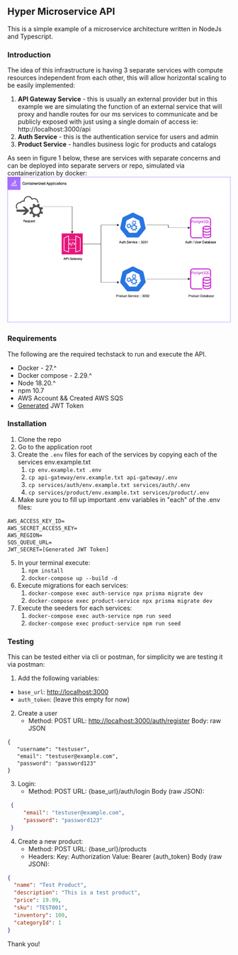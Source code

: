 ## Hyper Microservice API
This is a simple example of a microservice architecture written in NodeJs and Typescript.

### Introduction
The idea of this infrastructure is having 3 separate services with compute resources independent from each other,
this will allow horizontal scaling to be easily implemented:
1. **API Gateway Service** - this is usually an external provider but in this example we are simulating the function of an
external service that will proxy and handle routes for our ms services to communicate and be publicly exposed with just
using a single domain of access ie: http://localhost:3000/api
2. **Auth Service** - this is the authentication service for users and admin
3. **Product Service** - handles business logic for products and catalogs

As seen in figure 1 below, these are services with separate concerns and can be deployed into separate servers or repo,
simulated via containerization by docker:
![Hyper Microservice.concept.png](assets/images/Hyper%20Microservice.concept.png)

### Requirements
The following are the required techstack to run and execute the API.
* Docker - 27.^
* Docker compose - 2.29.^
* Node 18.20.^
* npm 10.7
* AWS Account && Created AWS SQS 
* [Generated](https://verifone.cloud/docs/2checkout/Documentation/07Commerce/2Checkout-ConvertPlus/How-to-generate-a-JSON-Web-Token-JWT) JWT Token 

### Installation
1. Clone the repo
2. Go to the application root
3. Create the `.env` files for each of the services by copying each of the services env.example.txt
   1. `cp env.example.txt .env`
   2. `cp api-gateway/env.example.txt api-gateway/.env`
   3. `cp services/auth/env.example.txt services/auth/.env`
   4. `cp services/product/env.example.txt services/product/.env`
4. Make sure you to fill up important .env variables in "each" of the .env files:
```dotenv
AWS_ACCESS_KEY_ID=
AWS_SECRET_ACCESS_KEY=
AWS_REGION=
SQS_QUEUE_URL=
JWT_SECRET=[Generated JWT Token]
```
5. In your terminal execute:
   1. `npm install`
   2. `docker-compose up --build -d`
6. Execute migrations for each services:
   1. `docker-compose exec auth-service npx prisma migrate dev`
   2. `docker-compose exec product-service npx prisma migrate dev`
3. Execute the seeders for each services:
   1. `docker-compose exec auth-service npm run seed`
   2. `docker-compose exec product-service npm run seed`

### Testing
This can be tested either via cli or postman, for simplicity we are testing it via postman:
1. Add the following variables:
- `base_url`: [http://localhost:3000](http://localhost:3000)
- `auth_token`: (leave this empty for now)
2. Create a user
   * Method: POST
         URL: [http://localhost:3000/auth/register](http://localhost:3000/auth/register)
         Body: raw JSON
```
{
   "username": "testuser",
   "email": "testuser@example.com",
   "password": "password123"
}
```
3. Login:
   * Method: POST
         URL: {base_url}/auth/login
         Body (raw JSON):
```json 
 { 
     "email": "testuser@example.com",
     "password": "password123"
 }
```
4. Create a new product:
   * Method: POST 
        URL: {base_url}/products 
   * Headers:
        Key: Authorization 
        Value: Bearer {auth_token} 
        Body (raw JSON):
```json
{
  "name": "Test Product",
  "description": "This is a test product",
  "price": 19.99,
  "sku": "TEST001",
  "inventory": 100,
  "categoryId": 1
}
```

Thank you! 